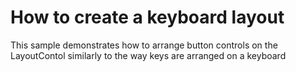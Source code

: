 # How to create a keyboard layout


<p>This sample demonstrates how to arrange button controls on the LayoutContol similarly to the way keys are arranged on a keyboard</p>

<br/>


